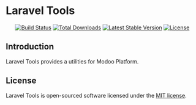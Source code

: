 # Laravel Tools

<p align="center">
<a href="https://github.com/modoo-id/laravel-tools/actions"><img src="https://github.com/modoo-id/laravel-tools/workflows/tests/badge.svg" alt="Build Status"></a>
<a href="https://packagist.org/packages/modoo-id/laravel-tools"><img src="https://img.shields.io/packagist/dt/modoo-id/laravel-tools" alt="Total Downloads"></a>
<a href="https://packagist.org/packages/modoo-id/laravel-tools"><img src="https://img.shields.io/packagist/v/modoo-id/laravel-tools" alt="Latest Stable Version"></a>
<a href="https://packagist.org/packages/modoo-id/laravel-tools"><img src="https://img.shields.io/packagist/l/modoo-id/laravel-tools" alt="License"></a>
</p>

## Introduction

Laravel Tools provides a utilities for Modoo Platform.

## License

Laravel Tools is open-sourced software licensed under the [MIT license](LICENSE.md).
